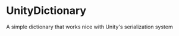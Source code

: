 UnityDictionary
===============

A simple dictionary that works nice with Unity's serialization system
